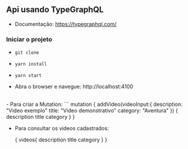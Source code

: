 ## Api usando TypeGraphQL

- Documentação: https://typegraphql.com/

### Iniciar o projeto 

- `git clone`
- `yarn install`
-  `yarn start`

- Abra o browser e navegue: http://localhost:4100
<br>
- Para criar a Mutation: 
```
  mutation {
  addVideo(videoInput:{
    description: "Video exemplo"
    title: "Video demonstrativo"
    category: "Aventura"
  }) {
    description
    title
    category
  }
}

- Para consultar os videos cadastrados:

    {
      videos{
        description
        title
        category
      }
    }
```  
    